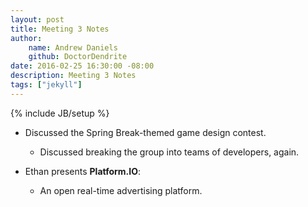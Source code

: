 ```yaml
---
layout: post
title: Meeting 3 Notes
author:
    name: Andrew Daniels
    github: DoctorDendrite
date: 2016-02-25 16:30:00 -08:00
description: Meeting 3 Notes
tags: ["jekyll"]
---
```

{% include JB/setup %}

- Discussed the Spring Break-themed game design contest.
    - Discussed breaking the group into teams of developers, again.

- Ethan presents **Platform.IO**:
	- An open real-time advertising platform.